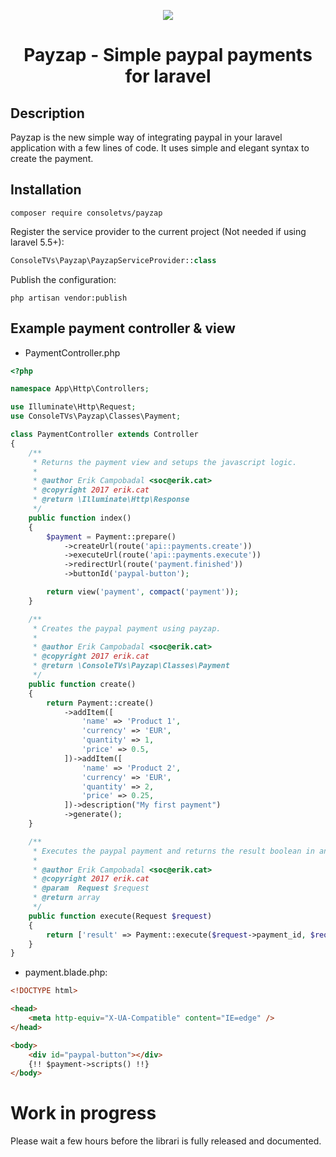 <p align="center">
    <img src="http://i.imgur.com/Qk3UbZG.png">
    <h1 align="center">Payzap - Simple paypal payments for laravel</h1>
</p>

## Description

Payzap is the new simple way of integrating paypal in your laravel application with
a few lines of code. It uses simple and elegant syntax to create the payment.


## Installation

```
composer require consoletvs/payzap
```

Register the service provider to the current project (Not needed if using laravel 5.5+):

```php
ConsoleTVs\Payzap\PayzapServiceProvider::class
```

Publish the configuration:

```
php artisan vendor:publish
```

## Example payment controller & view

-   PaymentController.php

```php
<?php

namespace App\Http\Controllers;

use Illuminate\Http\Request;
use ConsoleTVs\Payzap\Classes\Payment;

class PaymentController extends Controller
{
    /**
     * Returns the payment view and setups the javascript logic.
     *
     * @author Erik Campobadal <soc@erik.cat>
     * @copyright 2017 erik.cat
     * @return \Illuminate\Http\Response
     */
    public function index()
    {
        $payment = Payment::prepare()
            ->createUrl(route('api::payments.create'))
            ->executeUrl(route('api::payments.execute'))
            ->redirectUrl(route('payment.finished'))
            ->buttonId('paypal-button');

        return view('payment', compact('payment'));
    }

    /**
     * Creates the paypal payment using payzap.
     *
     * @author Erik Campobadal <soc@erik.cat>
     * @copyright 2017 erik.cat
     * @return \ConsoleTVs\Payzap\Classes\Payment
     */
    public function create()
    {
        return Payment::create()
            ->addItem([
                'name' => 'Product 1',
                'currency' => 'EUR',
                'quantity' => 1,
                'price' => 0.5,
            ])->addItem([
                'name' => 'Product 2',
                'currency' => 'EUR',
                'quantity' => 2,
                'price' => 0.25,
            ])->description("My first payment")
            ->generate();
    }

    /**
     * Executes the paypal payment and returns the result boolean in an array.
     *
     * @author Erik Campobadal <soc@erik.cat>
     * @copyright 2017 erik.cat
     * @param  Request $request
     * @return array
     */
    public function execute(Request $request)
    {
        return ['result' => Payment::execute($request->payment_id, $request->payer_id)];
    }
}
```

-   payment.blade.php:

```html
<!DOCTYPE html>

<head>
    <meta http-equiv="X-UA-Compatible" content="IE=edge" />
</head>

<body>
    <div id="paypal-button"></div>
    {!! $payment->scripts() !!}
</body>
```

# Work in progress

Please wait a few hours before the librari is fully released and documented.
